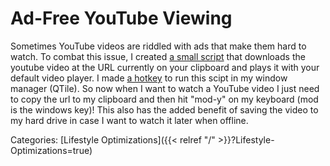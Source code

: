 # Ad-Free YouTube Viewing

Sometimes YouTube videos are riddled with ads that make them hard to watch. To
combat this issue, I created [a small
script](https://github.com/kovasap/dotfiles/blob/master/bin/dl-and-play-yt.bash)
that downloads the youtube video at the URL currently on your clipboard and
plays it with your default video player. I made [a
hotkey](https://github.com/kovasap/dotfiles/blob/1c6706b9df29d8ae7a1f214bb6dcba7474e77d15/.config/qtile/config.py#L158)
to run this scipt in my window manager (QTile). So now when I want to watch a
YouTube video I just need to copy the url to my clipboard and then hit "mod-y"
on my keyboard (mod is the windows key)! This also has the added benefit of
saving the video to my hard drive in case I want to watch it later when
offline.

Categories: [Lifestyle Optimizations]({{< relref "/" >}}?Lifestyle-Optimizations=true)